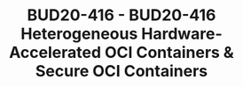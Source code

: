 ---
categories:
- bud20
description: This session will present a proposed technical architecture for enabling
  the dynamic configuration of heterogeneous platforms. The proposal defines extensions
  to the software management and deployment framework defined by the Open Container
  Initiative (OCI). The proposed extensions enable a standards-based method for scalable
  configuration inclusive of acceleration elements (e.g. FPGA-based accelerators,
  vector processor array accelerators, and asymmetric processing accelerator/offload
  targets (DSP, RPU)). The proposed OCI extensions would also enable greater flexibility
  in runtime software deployment on target, including “secure containers” via Xen,
  allowing each container to run as an isolated virtual machine (VM). <br /> <br />
  This standardization of configuration information will enable OCI-compliant container
  daemons to have a scalable abstraction to:<br /> (1) interpret hardware acceleration
  and VM components within an OCI package<br /> (2) understand the runtime requirements<br
  /> (3) configure a heterogeneous target as part of the application container deployment
  process<br /> <br /> The session has two goals. The first is to provide an overview
  of current proposal and collaborations around creating the extensions to the OCI
  Image Specification. The second is to discuss progress on technical prototyping
  of the OCI extensions. Both the hardware accelerator aware container and Xen secure
  container support are under discussion as potential Linaro Big Idea (LBI) projects.
image:
  featured: 'true'
  path: https://static.linaro.org/connect/bud20/images/BUD20-416.png
session_id: BUD20-416
session_speakers:
- speaker_bio: Wes is a Principal Engineer for Xilinx, focused on systems engineering
    of heterogeneous platform architectures, mixed criticality, and embedded design.
    He joined Xilinx in 2018 after 15+ years of product design leadership in hardware,
    FPGA, and mixed software environments of embedded systems. Application focus has
    been real-time control systems for a variety of products including magnetic resonance
    imaging (MRI), computed tomography (CT), subsea controllers, and industrial control
    systems.
  speaker_company: ''
  speaker_image: http://avatars.sched.co/d/eb/10468714/avatar.jpg.320x320px.jpg?64e
  speaker_name: Wesley Skeffington
  speaker_position: Xilinx, Principal Engineer - Systems Design
  speaker_role: attendee, speaker
session_track: Other
tag: session
tags: Other
title: BUD20-416 - BUD20-416 Heterogeneous Hardware-Accelerated OCI Containers & Secure
  OCI Containers
---